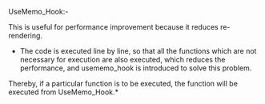 UseMemo_Hook:-

This is useful for performance improvement because it reduces re-rendering.


* The code is executed line by line, so that all the functions which are not necessary for execution are also executed, which reduces the performance, and usememo_hook is introduced to solve this problem.

Thereby, if a particular function is to be executed, the function will be executed from UseMemo_Hook.*

